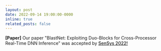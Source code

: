 ```yaml
---
layout: post
date: 2022-09-14 19:00:00-0000
inline: true
related_posts: false
---
```


<strong>[Paper]</strong> Our paper "BlastNet: Exploiting Duo-Blocks for Cross-Processor Real-Time DNN Inference" was accepted by <a href="http://sensys.acm.org/2022/program/" style="font-weight: 500;">SenSys 2022!</a>
